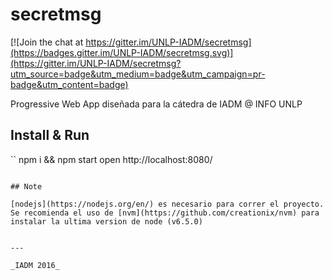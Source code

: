 # secretmsg

[![Join the chat at https://gitter.im/UNLP-IADM/secretmsg](https://badges.gitter.im/UNLP-IADM/secretmsg.svg)](https://gitter.im/UNLP-IADM/secretmsg?utm_source=badge&utm_medium=badge&utm_campaign=pr-badge&utm_content=badge)

Progressive Web App diseñada para la cátedra de IADM @ INFO UNLP

## Install & Run

``
npm i && npm start
open http://localhost:8080/
```

## Note

[nodejs](https://nodejs.org/en/) es necesario para correr el proyecto. Se recomienda el uso de [nvm](https://github.com/creationix/nvm) para instalar la ultima version de node (v6.5.0)


---

_IADM 2016_
